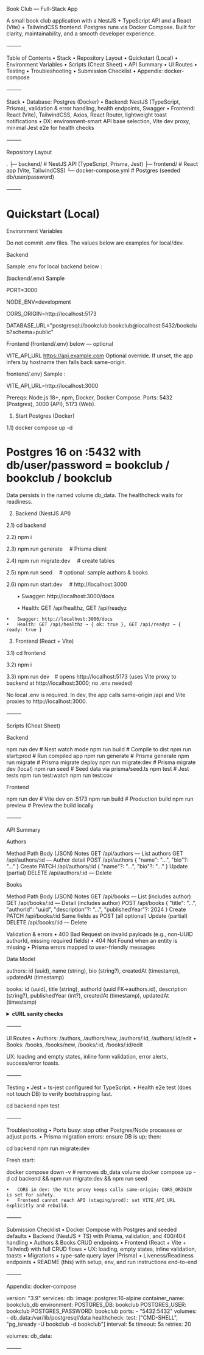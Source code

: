 
Book Club — Full-Stack App

A small book club application with a NestJS + TypeScript API and a React (Vite) + TailwindCSS frontend. Postgres runs via Docker Compose. Built for clarity, maintainability, and a smooth developer experience.

⸻

Table of Contents
	•	Stack
	•	Repository Layout
	•	Quickstart (Local)
	•	Environment Variables
	•	Scripts (Cheat Sheet)
	•	API Summary
	•	UI Routes
	•	Testing
	•	Troubleshooting
	•	Submission Checklist
	•	Appendix: docker-compose

⸻

Stack
	•	Database: Postgres (Docker)
	•	Backend: NestJS (TypeScript, Prisma), validation & error handling, health endpoints, Swagger
	•	Frontend: React (Vite), TailwindCSS, Axios, React Router, lightweight toast notifications
	•	DX: environment-smart API base selection, Vite dev proxy, minimal Jest e2e for health checks

⸻

Repository Layout

.
├─ backend/                # NestJS API (TypeScript, Prisma, Jest)
├─ frontend/               # React app (Vite, TailwindCSS)
└─ docker-compose.yml      # Postgres (seeded db/user/password)


⸻

# Quickstart (Local)

Environment Variables

Do not commit .env files. The values below are examples for local/dev.

Backend 

Sample .env for local backend below :


(backend/.env) Sample


PORT=3000

NODE_ENV=development

CORS_ORIGIN=http://localhost:5173

DATABASE_URL="postgresql://bookclub:bookclub@localhost:5432/bookclub?schema=public"


Frontend (frontend/.env) below — optional

VITE_API_URL	https://api.example.com	Optional override. If unset, the app infers by hostname then falls back same-origin.


frontend/.env) Sample :

VITE_API_URL=http://localhost:3000



Prereqs: Node.js 18+, npm, Docker, Docker Compose.
Ports: 5432 (Postgres), 3000 (API), 5173 (Web).

1) Start Postgres (Docker)

   

1.1) docker compose up -d

# Postgres 16 on :5432 with db/user/password = bookclub / bookclub / bookclub

Data persists in the named volume db_data. The healthcheck waits for readiness.

2) Backend (NestJS API)
   

2.1) cd backend

2.2) npm i

2.3) npm run generate  # Prisma client

2.4) npm run migrate:dev  # create tables

2.5) npm run seed  # optional: sample authors & books

2.6) npm run start:dev  # http://localhost:3000

  • Swagger: http://localhost:3000/docs
  
  • Health: GET /api/healthz, GET /api/readyz
  

	•	Swagger: http://localhost:3000/docs
	•	Health: GET /api/healthz → { ok: true }, GET /api/readyz → { ready: true }

3) Frontend (React + Vite)

   
3.1) cd frontend

3.2) npm i

3.3) npm run dev # opens http://localhost:5173 (uses Vite proxy to backend at http://localhost:3000; no .env needed)


No local .env is required. In dev, the app calls same-origin /api and Vite proxies to http://localhost:3000.


⸻

Scripts (Cheat Sheet)

Backend

npm run dev            # Nest watch mode
npm run build          # Compile to dist
npm run start:prod     # Run compiled app
npm run generate       # Prisma generate
npm run migrate        # Prisma migrate deploy
npm run migrate:dev    # Prisma migrate dev (local)
npm run seed           # Seed data via prisma/seed.ts
npm test               # Jest tests
npm run test:watch
npm run test:cov

Frontend

npm run dev            # Vite dev on :5173
npm run build          # Production build
npm run preview        # Preview the build locally


⸻

API Summary

Authors

Method	Path	Body (JSON)	Notes
GET	/api/authors	—	List authors
GET	/api/authors/:id	—	Author detail
POST	/api/authors	{ "name": "…", "bio"?: "…" }	Create
PATCH	/api/authors/:id	{ "name"?: "…", "bio"?: "…" }	Update (partial)
DELETE	/api/authors/:id	—	Delete

Books

Method	Path	Body (JSON)	Notes
GET	/api/books	—	List (includes author)
GET	/api/books/:id	—	Detail (includes author)
POST	/api/books	{ "title": "…", "authorId": "uuid", "description"?: "…", "publishedYear"?: 2024 }	Create
PATCH	/api/books/:id	Same fields as POST (all optional)	Update (partial)
DELETE	/api/books/:id	—	Delete

Validation & errors
	•	400 Bad Request on invalid payloads (e.g., non-UUID authorId, missing required fields)
	•	404 Not Found when an entity is missing
	•	Prisma errors mapped to user-friendly messages

Data Model

authors: id (uuid), name (string), bio (string?),
         createdAt (timestamp), updatedAt (timestamp)

books:   id (uuid), title (string), authorId (uuid FK->authors.id),
         description (string?), publishedYear (int?),
         createdAt (timestamp), updatedAt (timestamp)

<details>
<summary><strong>cURL sanity checks</strong></summary>


# health
curl -s http://localhost:3000/api/healthz | jq .
curl -s http://localhost:3000/api/readyz | jq .

# authors (list)
curl -s http://localhost:3000/api/authors | jq .

# authors (create)
curl -s -X POST http://localhost:3000/api/authors \
  -H "Content-Type: application/json" \
  -d '{"name":"Octavia E. Butler","bio":"American science fiction author"}' | jq .

# books (create — set AUTHOR_ID to a real UUID from authors list)
AUTHOR_ID="<paste-author-uuid>"
curl -s -X POST http://localhost:3000/api/books \
  -H "Content-Type: application/json" \
  -d "{\"title\":\"Kindred\",\"authorId\":\"$AUTHOR_ID\",\"publishedYear\":1979}" | jq .

</details>



⸻

UI Routes
	•	Authors:
/authors, /authors/new, /authors/:id, /authors/:id/edit
	•	Books:
/books, /books/new, /books/:id, /books/:id/edit

UX: loading and empty states, inline form validation, error alerts, success/error toasts.

⸻

Testing
	•	Jest + ts-jest configured for TypeScript.
	•	Health e2e test (does not touch DB) to verify bootstrapping fast.

cd backend
npm test


⸻

Troubleshooting
	•	Ports busy: stop other Postgres/Node processes or adjust ports.
	•	Prisma migration errors: ensure DB is up; then:

cd backend
npm run migrate:dev

Fresh start:

docker compose down -v   # removes db_data volume
docker compose up -d
cd backend && npm run migrate:dev && npm run seed


	•	CORS in dev: the Vite proxy keeps calls same-origin; CORS_ORIGIN is set for safety.
	•	Frontend cannot reach API (staging/prod): set VITE_API_URL explicitly and rebuild.

⸻

Submission Checklist
	•	Docker Compose with Postgres and seeded defaults
	•	Backend (NestJS + TS) with Prisma, validation, and 400/404 handling
	•	Authors & Books CRUD endpoints
	•	Frontend (React + Vite + Tailwind) with full CRUD flows
	•	UX: loading, empty states, inline validation, toasts
	•	Migrations + type-safe query layer (Prisma)
	•	Liveness/Readiness endpoints
	•	README (this) with setup, env, and run instructions end-to-end

⸻

Appendix: docker-compose

version: "3.9"
services:
  db:
    image: postgres:16-alpine
    container_name: bookclub_db
    environment:
      POSTGRES_DB: bookclub
      POSTGRES_USER: bookclub
      POSTGRES_PASSWORD: bookclub
    ports:
      - "5432:5432"
    volumes:
      - db_data:/var/lib/postgresql/data
    healthcheck:
      test: ["CMD-SHELL", "pg_isready -U bookclub -d bookclub"]
      interval: 5s
      timeout: 5s
      retries: 20

volumes:
  db_data:


⸻
